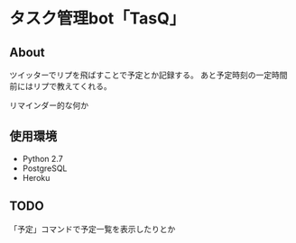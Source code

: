 タスク管理bot「TasQ」
====================

## About

ツイッターでリプを飛ばすことで予定とか記録する。
あと予定時刻の一定時間前にはリプで教えてくれる。

リマインダー的な何か

## 使用環境

* Python 2.7
* PostgreSQL
* Heroku

## TODO

「予定」コマンドで予定一覧を表示したりとか

